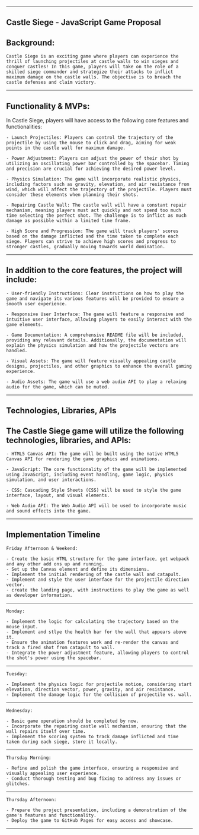 ------------------------------------------------------------------------------
Castle Siege - JavaScript Game Proposal
------------------------------------------------------------------------------
Background:
------------------------------------------------------------------------------
    
    Castle Siege is an exciting game where players can experience the thrill of launching projectiles at castle walls to win sieges and conquer castles! In this game, players will take on the role of a skilled siege commander and strategize their attacks to inflict maximum damage on the castle walls. The objective is to breach the castle defenses and claim victory.

------------------------------------------------------------------------------
Functionality & MVPs:
------------------------------------------------------------------------------
In Castle Siege, players will have access to the following core features and functionalities:

    - Launch Projectiles: Players can control the trajectory of the projectile by using the mouse to click and drag, aiming for weak points in the castle wall for maximum damage.

    - Power Adjustment: Players can adjust the power of their shot by utilizing an oscillating power bar controlled by the spacebar. Timing and precision are crucial for achieving the desired power level.

    - Physics Simulation: The game will incorporate realistic physics, including factors such as gravity, elevation, and air resistance from wind, which will affect the trajectory of the projectile. Players must consider these elements when planning their shots.

    - Repairing Castle Wall: The castle wall will have a constant repair mechanism, meaning players must act quickly and not spend too much time selecting the perfect shot. The challenge is to inflict as much damage as possible within a limited time frame.

    - High Score and Progression: The game will track players' scores based on the damage inflicted and the time taken to complete each siege. Players can strive to achieve high scores and progress to stronger castles, gradually moving towards world domination.

------------------------------------------------------------------------------
In addition to the core features, the project will include:
------------------------------------------------------------------------------
    
    - User-friendly Instructions: Clear instructions on how to play the game and navigate its various features will be provided to ensure a smooth user experience.

    - Responsive User Interface: The game will feature a responsive and intuitive user interface, allowing players to easily interact with the game elements.

    - Game Documentation: A comprehensive README file will be included, providing any relevant details. Additionally, the documentation will explain the physics simulation and how the projectile vectors are handled.

    - Visual Assets: The game will feature visually appealing castle designs, projectiles, and other graphics to enhance the overall gaming experience.

    - Audio Assets: The game will use a web audio API to play a relaxing audio for the game, which can be muted.

------------------------------------------------------------------------------
Technologies, Libraries, APIs
------------------------------------------------------------------------------
The Castle Siege game will utilize the following technologies, libraries, and APIs:
------------------------------------------------------------------------------
    
    - HTML5 Canvas API: The game will be built using the native HTML5 Canvas API for rendering the game graphics and animations.

    - JavaScript: The core functionality of the game will be implemented using JavaScript, including event handling, game logic, physics simulation, and user interactions.

    - CSS: Cascading Style Sheets (CSS) will be used to style the game interface, layout, and visual elements.

    - Web Audio API: The Web Audio API will be used to incorporate music and sound effects into the game. 

------------------------------------------------------------------------------
Implementation Timeline
------------------------------------------------------------------------------
    Friday Afternoon & Weekend:

    - Create the basic HTML structure for the game interface, get webpack and any other add ons up and running.
    - Set up the Canvas element and define its dimensions.
    - Implement the initial rendering of the castle wall and catapult.
    - Implement and style the user interface for the projectile direction vector.
    - create the landing page, with instructions to play the game as well as developer information. 

------------------------------------------------------------------------------
    Monday:

    - Implement the logic for calculating the trajectory based on the mouse input.
    - Implement and stlye the health bar for the wall that appears above it.
    - Ensure the animation features work and re-render the canvas and track a fired shot from catapult to wall. 
    - Integrate the power adjustment feature, allowing players to control the shot's power using the spacebar.

------------------------------------------------------------------------------
    Tuesday:

    - Implement the physics logic for projectile motion, considering start elevation, direction vector, power, gravity, and air resistance. 
    - Implement the damage logic for the collision of projectile vs. wall. 

------------------------------------------------------------------------------
    Wednesday:

    - Basic game operation should be completed by now. 
    - Incorporate the repairing castle wall mechanism, ensuring that the wall repairs itself over time.
    - Implement the scoring system to track damage inflicted and time taken during each siege, store it locally. 
    

------------------------------------------------------------------------------
    Thursday Morning:

    - Refine and polish the game interface, ensuring a responsive and visually appealing user experience.
    - Conduct thorough testing and bug fixing to address any issues or glitches.

------------------------------------------------------------------------------
    Thursday Afternoon:

    - Prepare the project presentation, including a demonstration of the game's features and functionality.
    - Deploy the game to GitHub Pages for easy access and showcase.

------------------------------------------------------------------------------

